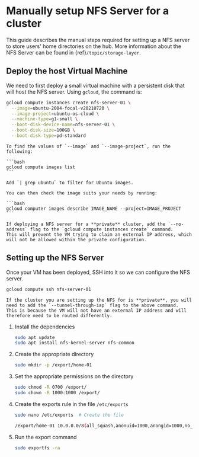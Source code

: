# Manually setup NFS Server for a cluster

This guide describes the manual steps required for setting up a NFS server to store users' home directories on the hub.
More information about the NFS Server can be found in {ref}`/topic/storage-layer`.

## Deploy the host Virtual Machine

We need to first deploy a small virtual machine with a persistent disk that will host the NFS server.
Using `gcloud`, the command is:

```bash
gcloud compute instances create nfs-server-01 \
  --image=ubuntu-2004-focal-v20210720 \
  --image-project=ubuntu-os-cloud \
  --machine-type=g1-small \
  --boot-disk-device-name=nfs-server-01 \
  --boot-disk-size=100GB \
  --boot-disk-type=pd-standard
```

````{note}
To find the values of `--image` and `--image-project`, run the following:

```bash
gcloud compute images list
```

Add `| grep ubuntu` to filter for Ubuntu images.

You can then check the image suits your needs by running:

```bash
gcloud computer images describe IMAGE_NAME --project=IMAGE_PROJECT
```
````

```{note}
If deploying a NFS server for a **private** cluster, add the `--no-address` flag to the `gcloud compute instances create` command.
This will prevent the VM trying to claim an external IP address, which will not be allowed within the private configuration.
```

## Setting up the NFS Server

Once your VM has been deployed, SSH into it so we can configure the NFS server.

```bash
gcloud compute ssh nfs-server-01
```

```{note}
If the cluster you are setting up the NFS for is **private**, you will need to add the `--tunnel-through-iap` flag to the above command.
This is because the VM will not have an external IP address and will therefore need to be routed differently.
```

1. Install the dependencies

   ```bash
   sudo apt update
   sudo apt install nfs-kernel-server nfs-common
   ```

2. Create the appropriate directory

   ```bash
   sudo mkdir -p /export/home-01
   ```

3. Set the appropriate permissions on the directory

   ```bash
   sudo chmod -R 0700 /export/
   sudo chown -R 1000:1000 /export/
   ```

4. Create the exports rule in the file `/etc/exports`

   ```bash
   sudo nano /etc/exports  # Create the file
   ```

   ```bash
   /export/home-01 10.0.0.0/8(all_squash,anonuid=1000,anongid=1000,no_subtree_check,rw,sync)  # Add this line to the bottom of the file
   ```

5. Run the export command

   ```bash
   sudo exportfs -ra
   ```
